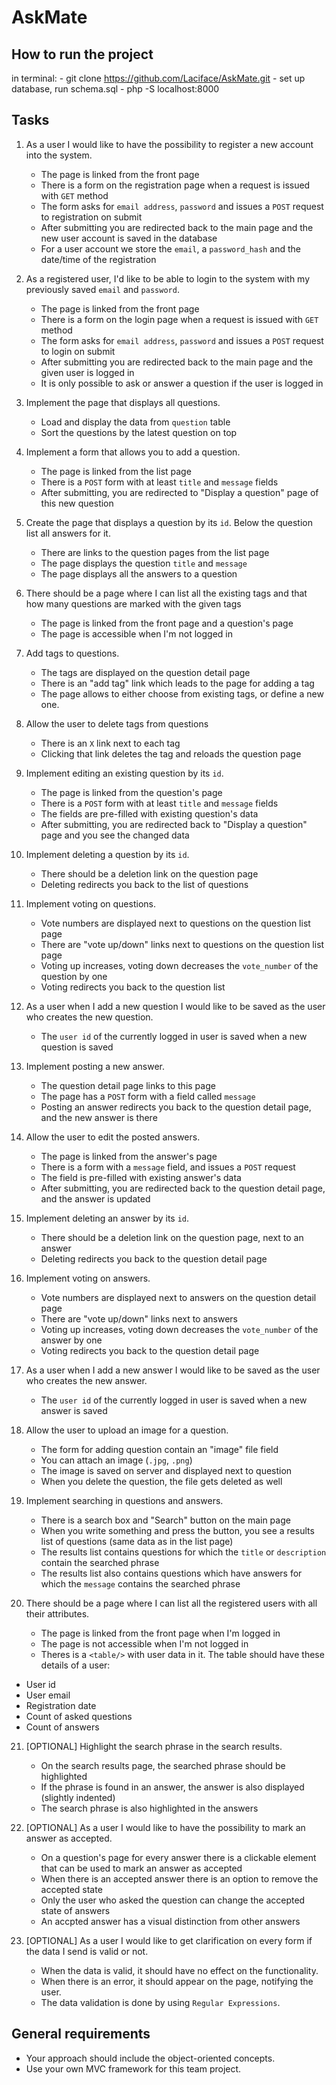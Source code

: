 # AskMate

## How to run the project

in terminal:
    - git clone  https://github.com/Laciface/AskMate.git
    - set up database, run schema.sql
    - php -S localhost:8000

## Tasks

1. As a user I would like to have the possibility to register a new account into the system.
    - The page is linked from the front page
    - There is a form on the registration page when a request is issued with `GET` method
    - The form asks for `email address`, `password` and issues a `POST` request to registration on submit
    - After submitting you are redirected back to the main page and the new user account is saved in the database
    - For a user account we store the `email`, a `password_hash` and the date/time of the registration

2. As a registered user, I'd like to be able to login to the system with my previously saved `email` and `password`.
    - The page is linked from the front page
    - There is a form on the login page when a request is issued with `GET` method
    - The form asks for `email address`, `password` and issues a `POST` request to login on submit
    - After submitting you are redirected back to the main page and the given user is logged in
    - It is only possible to ask or answer a question if the user is logged in

3. Implement the page that displays all questions.
    - Load and display the data from `question` table
    - Sort the questions by the latest question on top

4. Implement a form that allows you to add a question.
    - The page is linked from the list page
    - There is a `POST` form with at least `title` and `message` fields
    - After submitting, you are redirected to "Display a question" page of this new question

5. Create the page that displays a question by its `id`. Below the question list all answers for it.
    - There are links to the question pages from the list page
    - The page displays the question `title` and `message`
    - The page displays all the answers to a question

6. There should be a page where I can list all the existing tags and that how many questions are marked with the given tags
    - The page is linked from the front page and a question's page
    - The page is accessible when I'm not logged in

7. Add tags to questions.
    - The tags are displayed on the question detail page
    - There is an "add tag" link which leads to the page for adding a tag
    - The page allows to either choose from existing tags, or define a new one.

8. Allow the user to delete tags from questions
    - There is an `X` link next to each tag
    - Clicking that link deletes the tag and reloads the question page

9. Implement editing an existing question by its `id`.
    - The page is linked from the question's page
    - There is a `POST` form with at least `title` and `message` fields
    - The fields are pre-filled with existing question's data
    - After submitting, you are redirected back to "Display a question" page and you see the changed data

10. Implement deleting a question by its `id`.
    - There should be a deletion link on the question page
    - Deleting redirects you back to the list of questions

11. Implement voting on questions.
    - Vote numbers are displayed next to questions on the question list page
    - There are "vote up/down" links next to questions on the question list page
    - Voting up increases, voting down decreases the `vote_number` of the question by one
    - Voting redirects you back to the question list

12. As a user when I add a new question I would like to be saved as the user who creates the new question.
    - The `user id` of the currently logged in user is saved when a new question is saved

13. Implement posting a new answer.
    - The question detail page links to this page
    - The page has a `POST` form with a field called `message`
    - Posting an answer redirects you back to the question detail page, and the new answer is there

14. Allow the user to edit the posted answers.
    - The page is linked from the answer's page
    - There is a form with a `message` field, and issues a `POST` request
    - The field is pre-filled with existing answer's data
    - After submitting, you are redirected back to the question detail page, and the answer is updated

15. Implement deleting an answer by its `id`.
    - There should be a deletion link on the question page, next to an answer
    - Deleting redirects you back to the question detail page

16. Implement voting on answers.
    - Vote numbers are displayed next to answers on the question detail page
    - There are "vote up/down" links next to answers
    - Voting up increases, voting down decreases the `vote_number` of the answer by one
    - Voting redirects you back to the question detail page

17. As a user when I add a new answer I would like to be saved as the user who creates the new answer.
    - The `user id` of the currently logged in user is saved when a new answer is saved

18. Allow the user to upload an image for a question.
    - The form for adding question contain an "image" file field
    - You can attach an image (`.jpg`, `.png`)
    - The image is saved on server and displayed next to question
    - When you delete the question, the file gets deleted as well

19. Implement searching in questions and answers.
    - There is a search box and "Search" button on the main page
    - When you write something and press the button, you see a results list of questions (same data as in the list page)
    - The results list contains questions for which the `title` or `description` contain the searched phrase
    - The results list also contains questions which have answers for which the `message` contains the searched phrase

20. There should be a page where I can list all the registered users with all their attributes.
    - The page is linked from the front page when I'm logged in
    - The page is not accessible when I'm not logged in
    - Theres is a `<table/>` with user data in it. The table should have these details of a user:
  - User id
  - User email
  - Registration date
  - Count of asked questions
  - Count of answers

21. [OPTIONAL] Highlight the search phrase in the search results.
    - On the search results page, the searched phrase should be highlighted
    - If the phrase is found in an answer, the answer is also displayed (slightly indented)
    - The search phrase is also highlighted in the answers

22. [OPTIONAL] As a user I would like to have the possibility to mark an answer as accepted.
    - On a question's page for every answer there is a clickable element that can be used to mark an answer as accepted
    - When there is an accepted answer there is an option to remove the accepted state
    - Only the user who asked the question can change the accepted state of answers
    - An accpted answer has a visual distinction from other answers

23. [OPTIONAL] As a user I would like to get clarification on every form if the data I send is valid or not.
    - When the data is valid, it should have no effect on the functionality.
    - When there is an error, it should appear on the page, notifying the user.
    - The data validation is done by using `Regular Expressions`.

## General requirements

- Your approach should include the object-oriented concepts.
- Use your own MVC framework for this team project.
